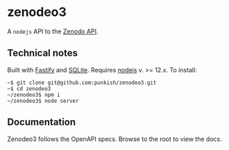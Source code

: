 # zenodeo3

A `nodejs` API to the [Zenodo API](https://zenodo.org/api).

## Technical notes

Built with [Fastify](https://www.fastify.io/) and [SQLite](https://sqlite.org/). Requires [nodejs](https://nodejs.org) v. >= 12.x. To install:

```
~$ git clone git@github.com:punkish/zenodeo3.git
~$ cd zenodeo3
~/zenodeo3$ npm i
~/zenodeo3$ node server
```

## Documentation

Zenodeo3 follows the OpenAPI specs. Browse to the root to view the docs.
